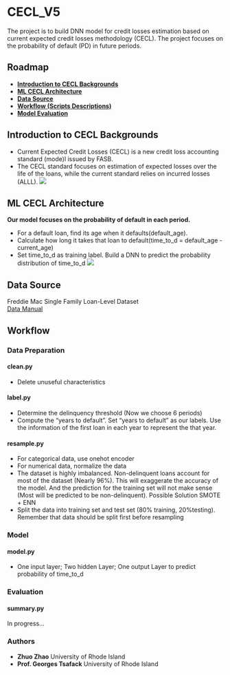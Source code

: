 # CECL_V5
The project is to build DNN model for credit losses estimation based on current expected credit losses methodology (CECL). The project focuses on the probability of default (PD) in future periods. 
## Roadmap
- [**Introduction to CECL Backgrounds**](#introduction)
- [**ML CECL Architecture**](#architecture)
- [**Data Source**](#data)
- [**Workflow (Scripts Descriptions)**](#workflow)
- [**Model Evaluation**](#evaluation)

## Introduction to CECL Backgrounds <a name='introduction'></a>
- Current Expected Credit Losses (CECL) is a new credit loss accounting standard (mode)l issued by FASB.
- The CECL standard focuses on estimation of expected losses over the life of the loans, while the current standard relies on incurred losses (ALLL).
![](/project_description/Screenshot_2019-11-23_12-55-49.png])

## ML CECL Architecture <a name='architecture'></a>
**Our model focuses on the probability of default in each period.**
- For a default loan, find its age when it defaults(default_age).
- Calculate how long it takes that loan to default(time_to_d = default_age - current_age)
- Set time_to_d as training label. Build a DNN to predict the probability distribution of time_to_d
![][time_to_d]
## Data Source <a name='data'></a>
Freddie Mac Single Family Loan-Level Dataset  
[Data Manual](https://github.com/ZhuoZhaooo/cecl_v5/blob/master/project_description/user_guide.pdf)
## Workflow <a name='workflow'></a>

### Data Preparation

#### clean.py
- Delete unuseful characteristics 
#### label.py
- Determine the delinquency threshold (Now we choose 6 periods)
- Compute the “years to default”. Set “years to default” as our labels. Use the information of the first loan in each year to represent the that year. 
#### resample.py
- For categorical data, use onehot encoder
- For numerical data, normalize the data
- The dataset is highly imbalanced. Non-delinquent loans account for most of the dataset (Nearly 96%). This will exaggerate the accuracy of the model. And the prediction for the training set will not make sense (Most will be predicted to be non-delinquent). Possible Solution SMOTE + ENN
- Split the data into training set and test set (80% training, 20%testing). Remember that data should be split first before resampling 

### Model
#### model.py
- One input layer; Two hidden Layer; One output Layer to predict probability of time_to_d

### Evaluation <a name='evaluation'></a>
#### summary.py
In progress...

### Authors
- **Zhuo Zhao** University of Rhode Island
- **Prof. Georges Tsafack** University of Rhode Island

[CECL_VS_ALLL]:/project_description/Screenshot_2019-11-23_12-55-49.png
[time_to_d]:/project_description/Screenshot_2019-11-23_12-56-56.png
